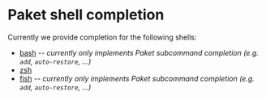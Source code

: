 # Paket shell completion

Currently we provide completion for the following shells:

* [bash](README.bash.md) *-- currently only implements Paket subcommand
  completion (e.g. `add`, `auto-restore`, ...)*
* [zsh](README.zsh.md)
* [fish](README.fish.md) *-- currently only implements Paket subcommand
  completion (e.g. `add`, `auto-restore`, ...)*
